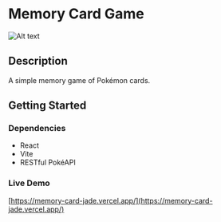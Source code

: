 # Memory Card Game
![Alt text](src/public/assets/image/Screenshot.png)

## Description

A simple memory game of Pokémon cards.

## Getting Started

### Dependencies

- React
- Vite
- RESTful PokéAPI

### Live Demo

[https://memory-card-jade.vercel.app/](https://memory-card-jade.vercel.app/)
